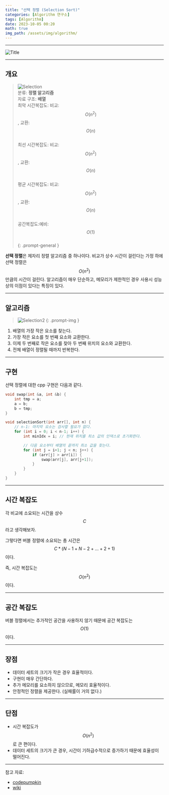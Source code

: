 ```yaml
---
title: "선택 정렬 (Selection Sort)"
categories: [Algorithm 연구소]
tags: [Algorithm]
date: 2023-10-05 00:20
math: true
img_path: /assets/img/algorithm/
---
```


---

![Title](algorithm_title.png)

---
## 개요

> ![Selection](SelectionSort_Avg_case.gif)   
> 분류: **정렬 알고리즘**  
> 자료 구조: **배열**  
> 최악 시간복잡도: 비교: $$O(n^2)$$, 교환: $$O(n)$$  
> 최선 시간복잡도: 비교: $$O(n^2)$$, 교환: $$O(n)$$  
> 평균 시간복잡도: 비교: $$O(n^2)$$, 교환: $$O(n)$$  
> 공간복잡도:예비: $$O(1)$$  
{: .prompt-general }

**선택 정렬**은 제자리 정렬 알고리즘 중 하나이다. 비교가 상수 시간이 걸린다는 가정 하에 선택 정렬은 $$O(n^2)$$만큼의 시간이 걸린다. 알고리즘이 매우 단순하고, 메모리가 제한적인 경우 사용시 성능상의 이점이 있다는 특징이 있다.

---

## 알고리즘

> ![Selection2](selectionSort.gif)
{: .prompt-img }

1. 배열의 가장 작은 요소를 찾는다.
2. 가장 작은 요소를 첫 번째 요소와 교환한다.
3. 이제 두 번째로 작은 요소를 찾아 두 번째 위치의 요소와 교환한다.
4. 전체 배열이 정렬될 때까지 반복한다.

---

## 구현

선택 정렬에 대한 cpp 구현은 다음과 같다.

```cpp
void swap(int &a, int &b) {
    int tmp = a;
    a = b;
    b = tmp;
}

void selectionSort(int arr[], int n) {
    // n-1: 마지막 요소는 검사할 필요가 없다.
    for (int i = 0; i < n-1; i++) {
        int minIdx = i; // 현재 위치를 최소 값의 인덱스로 초기화한다.

        // 다음 요소부터 배열의 끝까지 최소 값을 찾는다.
        for (int j = i+1; j < n; j++) {
            if (arr[j] > arr[i]) {
                swap(arr[j], arr[j+1]);
            }
        }
    }
}

```

---

## 시간 복잡도

각 비교에 소요되는 시간을 상수 $$C$$라고 생각해보자. 

그렇다면 버블 정렬에 소요되는 총 시간은 $$C*(N-1 + N-2 + ... + 2 + 1)$$이다.

즉, 시간 복잡도는 $$O(n^2)$$ 이다.

---

## 공간 복잡도

버블 정렬에서는 추가적인 공간을 사용하지 않기 때문에 공간 복잡도는 $$O(1)$$이다.

---

## 장점

- 데이터 세트의 크기가 작은 경우 효율적이다.
- 구현이 매우 간단하다.
- 추가 메모리를 요소하지 않으므로, 메모리 효율적이다.
- 안정적인 정렬을 제공한다. (실패률이 거의 없다.)

---

## 단점

- 시간 복잡도가 $$O(n^2)$$로 큰 편이다.
- 데이터 세트의 크기가 큰 경우, 시간이 기하급수적으로 증가하기 때문에 효율성이 떨어진다.

---

참고 자료:

- [codepumpkin](https://codepumpkin.com/bubble-sort/)
- [wiki](https://ko.wikipedia.org/wiki/%EB%B2%84%EB%B8%94_%EC%A0%95%EB%A0%AC)
